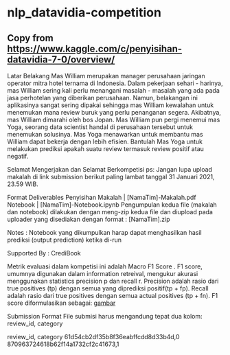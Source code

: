 # nlp_datavidia-competition
## Copy from https://www.kaggle.com/c/penyisihan-datavidia-7-0/overview/ 
Latar Belakang
Mas William merupakan manager perusahaan jaringan operator mitra hotel ternama di Indonesia. Dalam pekerjaan sehari - harinya, mas William sering kali perlu menangani masalah - masalah yang ada pada jasa perhotelan yang diberikan perusahaan. Namun, belakangan ini aplikasinya sangat sering dipakai sehingga mas William kewalahan untuk menemukan mana review buruk yang perlu penanganan segera. Akibatnya, mas William dimarahi oleh bos Jopan. Mas William pun pergi menemui mas Yoga, seorang data scientist handal di perusahaan tersebut untuk menemukan solusinya. Mas Yoga menawarkan untuk membantu mas William dapat bekerja dengan lebih efisien. Bantulah Mas Yoga untuk melakukan prediksi apakah suatu review termasuk review positif atau negatif.

Selamat Mengerjakan dan Selamat Berkompetisi
ps: Jangan lupa upload makalah di link submission berikut paling lambat tanggal 31 Januari 2021, 23.59 WIB.

Format Deliverables Penyisihan
Makalah | [NamaTim]-Makalah.pdf
Notebook | [NamaTim]-Notebook.ipynb
Pengumpulan kedua file (makalah dan notebook) dilakukan dengan meng-zip kedua file dan diupload pada uploader yang disediakan dengan format : [NamaTim].zip

Notes : Notebook yang dikumpulkan harap dapat menghasilkan hasil prediksi (output prediction) ketika di-run

Supported By : CrediBook

Metrik evaluasi dalam kompetisi ini adalah Macro F1 Score . F1 score, umumnya digunakan dalam information retreival, mengukur akurasi menggunakan statistics precision p dan recall r. Precision adalah rasio dari true positives (tp) dengan semua yang diprediksi positif(tp + fp). Recall adalah rasio dari true positives dengan semua actual positives (tp + fn). F1 score diformulasikan sebagai:
[gambar](https://www.googleapis.com/download/storage/v1/b/kaggle-user-content/o/inbox%2F3778503%2F52da4b83a324018ad6e662cd713af802%2FF1Score.png?generation=1611408103494983&alt=media)

Submission Format
File submisi harus mengandung tepat dua kolom: review_id, category

review_id, category
61d54cb2df35b8f36eabffcdd8d33b4d,0
870963724618b62f14a1732cf2c41673,1
